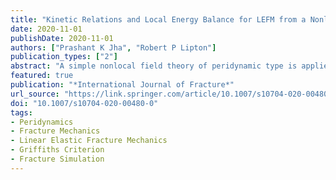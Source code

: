 ```yaml
---
title: "Kinetic Relations and Local Energy Balance for LEFM from a Nonlocal Peridynamic Model"
date: 2020-11-01
publishDate: 2020-11-01
authors: ["Prashant K Jha", "Robert P Lipton"]
publication_types: ["2"]
abstract: "A simple nonlocal field theory of peridynamic type is applied to model brittle fracture. The kinetic relation for the crack tip velocity given by Linear Elastic Fracture Mechanics (LEFM) is recovered directly from the nonlocal dynamics, this is seen both theoretically and in simulations. An explicit formula for the change of internal energy inside a neighborhood enclosing the crack tip is found for the nonlocal model and applied to LEFM."
featured: true
publication: "*International Journal of Fracture*"
url_source: "https://link.springer.com/article/10.1007/s10704-020-00480-0"
doi: "10.1007/s10704-020-00480-0"
tags:
- Peridynamics
- Fracture Mechanics
- Linear Elastic Fracture Mechanics
- Griffiths Criterion
- Fracture Simulation
---
```


